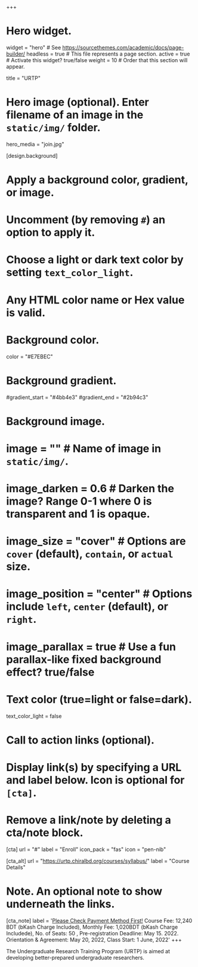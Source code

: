 +++
# Hero widget.
widget = "hero"  # See https://sourcethemes.com/academic/docs/page-builder/
headless = true  # This file represents a page section.
active = true  # Activate this widget? true/false
weight = 10  # Order that this section will appear.

title = "URTP"

# Hero image (optional). Enter filename of an image in the `static/img/` folder.
hero_media = "join.jpg"

[design.background]
  # Apply a background color, gradient, or image.
  #   Uncomment (by removing `#`) an option to apply it.
  #   Choose a light or dark text color by setting `text_color_light`.
  #   Any HTML color name or Hex value is valid.

  # Background color.
  color = "#E7EBEC"

  # Background gradient.
  #gradient_start = "#4bb4e3"
  #gradient_end = "#2b94c3"

  # Background image.
  # image = ""  # Name of image in `static/img/`.
  # image_darken = 0.6  # Darken the image? Range 0-1 where 0 is transparent and 1 is opaque.
  # image_size = "cover"  #  Options are `cover` (default), `contain`, or `actual` size.
  # image_position = "center"  # Options include `left`, `center` (default), or `right`.
  # image_parallax = true  # Use a fun parallax-like fixed background effect? true/false

  # Text color (true=light or false=dark).
  text_color_light = false

# Call to action links (optional).
#   Display link(s) by specifying a URL and label below. Icon is optional for `[cta]`.
#   Remove a link/note by deleting a cta/note block.
[cta]
  url = "#"
  label = "Enroll"
  icon_pack = "fas"
  icon = "pen-nib"

[cta_alt]
  url = "https://urtp.chiralbd.org/courses/syllabus/"
  label = "Course Details"

# Note. An optional note to show underneath the links.
[cta_note]
  label = '[Please Check Payment Method First!](https://urtp.chiralbd.org/courses/syllabus/payment/) Course Fee: 12,240 BDT (bKash Charge Included), Monthly Fee: 1,020BDT (bKash Charge Includede), No. of Seats: 50 , Pre-registration Deadline: May 15. 2022. Orientation & Agreement: May 20, 2022, Class Start: 1 June, 2022'
+++

The Undergraduate Research Training Program (URTP) is aimed at developing better-prepared undergraduate researchers.




<!--
<span style="text-shadow: none;"><a class="github-button" href="https://github.com/chiralcourses" data-icon="octicon-star" data-size="large" data-show-count="true" aria-label="Star this on GitHub">Star</a><script async defer src="https://buttons.github.io/buttons.js"></script></span> -->
